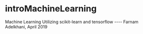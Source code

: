 # introMachineLearning
Machine Learning Utilizing scikit-learn and tensorflow ---- Farnam Adelkhani, April 2019
